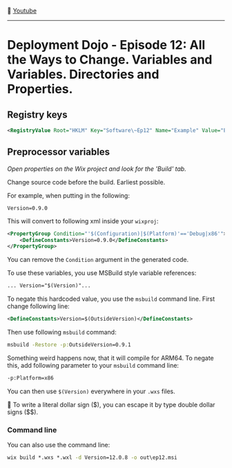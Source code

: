 :movie_camera: [Youtube](https://www.youtube.com/watch?v=g1PBKhq2oe8)

<hr/>

# Deployment Dojo - Episode 12: All the Ways to Change. Variables and Variables. Directories and Properties.

## Registry keys

```xml
<RegistryValue Root="HKLM" Key="Software\~Ep12" Name="Example" Value="Episode 12" />
```

## Preprocessor variables

_Open properties on the Wix project and look for the 'Build' tab._

Change source code before the build. Earliest possible.

For example, when putting in the following:
```
Version=0.9.0
```

This will convert to following xml inside your `wixproj`: 
```xml
<PropertyGroup Condition="'$(Configuration)|$(Platform)'=='Debug|x86'">
    <DefineConstants>Version=0.9.0</DefineConstants>
</PropertyGroup>
```
You can remove the `Condition` argument in the generated code.

To use these variables, you use MSBuild style variable references:

```xml
... Version="$(Version)"...
```

To negate this hardcoded value, you use the `msbuild` command line.
First change following line:
```xml
<DefineConstants>Version=$(OutsideVersion)</DefineConstants>
```
Then use following `msbuild` command:

```cmd
msbuild -Restore -p:OutsideVersion=0.9.1
```

Something weird happens now, that it will compile for ARM64. To negate this, add following parameter to your `msbuild` command line:
```cmd
-p:Platform=x86
```

You can then use `$(Version)` everywhere in your `.wxs` files.

:speech_balloon: To write a literal dollar sign (\$), you can escape it by type double dollar signs (\$\$).


### Command line

You can also use the command line:

```cmd
wix build *.wxs *.wxl -d Version=12.0.8 -o out\ep12.msi
```
